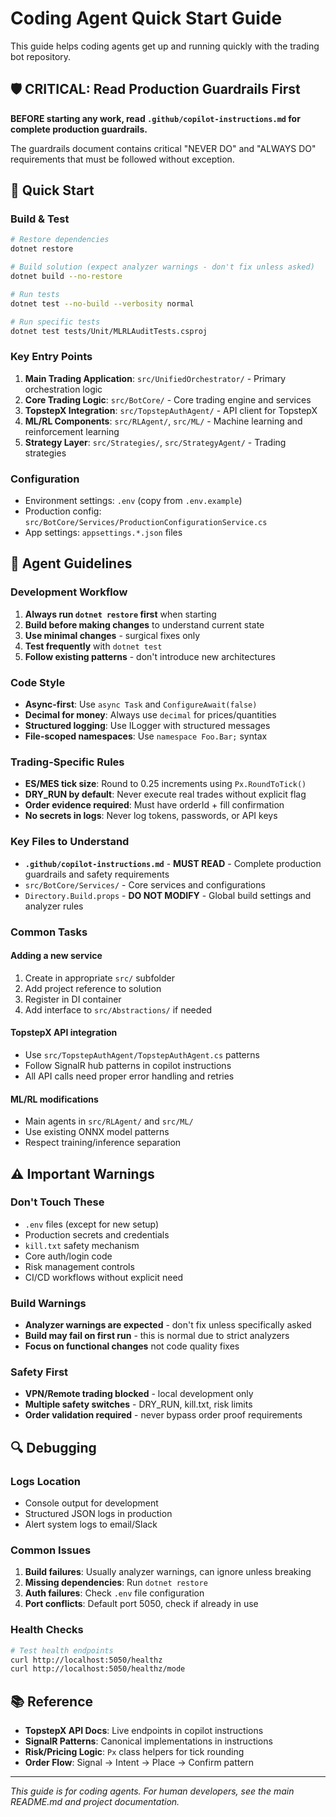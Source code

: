 # Coding Agent Quick Start Guide

This guide helps coding agents get up and running quickly with the trading bot repository.

## 🛡️ CRITICAL: Read Production Guardrails First

**BEFORE starting any work, read `.github/copilot-instructions.md` for complete production guardrails.**

The guardrails document contains critical "NEVER DO" and "ALWAYS DO" requirements that must be followed without exception.

## 🚀 Quick Start

### Build & Test
```bash
# Restore dependencies
dotnet restore

# Build solution (expect analyzer warnings - don't fix unless asked)
dotnet build --no-restore

# Run tests
dotnet test --no-build --verbosity normal

# Run specific tests
dotnet test tests/Unit/MLRLAuditTests.csproj
```

### Key Entry Points

1. **Main Trading Application**: `src/UnifiedOrchestrator/` - Primary orchestration logic
2. **Core Trading Logic**: `src/BotCore/` - Core trading engine and services  
3. **TopstepX Integration**: `src/TopstepAuthAgent/` - API client for TopstepX
4. **ML/RL Components**: `src/RLAgent/`, `src/ML/` - Machine learning and reinforcement learning
5. **Strategy Layer**: `src/Strategies/`, `src/StrategyAgent/` - Trading strategies

### Configuration
- Environment settings: `.env` (copy from `.env.example`)
- Production config: `src/BotCore/Services/ProductionConfigurationService.cs`
- App settings: `appsettings.*.json` files

## 🎯 Agent Guidelines

### Development Workflow
1. **Always run `dotnet restore` first** when starting
2. **Build before making changes** to understand current state
3. **Use minimal changes** - surgical fixes only
4. **Test frequently** with `dotnet test` 
5. **Follow existing patterns** - don't introduce new architectures

### Code Style
- **Async-first**: Use `async Task` and `ConfigureAwait(false)`
- **Decimal for money**: Always use `decimal` for prices/quantities
- **Structured logging**: Use ILogger with structured messages
- **File-scoped namespaces**: Use `namespace Foo.Bar;` syntax

### Trading-Specific Rules
- **ES/MES tick size**: Round to 0.25 increments using `Px.RoundToTick()`
- **DRY_RUN by default**: Never execute real trades without explicit flag
- **Order evidence required**: Must have orderId + fill confirmation
- **No secrets in logs**: Never log tokens, passwords, or API keys

### Key Files to Understand
- **`.github/copilot-instructions.md`** - **MUST READ** - Complete production guardrails and safety requirements
- `src/BotCore/Services/` - Core services and configurations
- `Directory.Build.props` - **DO NOT MODIFY** - Global build settings and analyzer rules

### Common Tasks

#### Adding a new service
1. Create in appropriate `src/` subfolder
2. Add project reference to solution
3. Register in DI container
4. Add interface to `src/Abstractions/` if needed

#### TopstepX API integration
- Use `src/TopstepAuthAgent/TopstepAuthAgent.cs` patterns
- Follow SignalR hub patterns in copilot instructions
- All API calls need proper error handling and retries

#### ML/RL modifications  
- Main agents in `src/RLAgent/` and `src/ML/`
- Use existing ONNX model patterns
- Respect training/inference separation

## ⚠️ Important Warnings

### Don't Touch These
- `.env` files (except for new setup)
- Production secrets and credentials
- `kill.txt` safety mechanism
- Core auth/login code
- Risk management controls
- CI/CD workflows without explicit need

### Build Warnings
- **Analyzer warnings are expected** - don't fix unless specifically asked
- **Build may fail on first run** - this is normal due to strict analyzers
- **Focus on functional changes** not code quality fixes

### Safety First
- **VPN/Remote trading blocked** - local development only
- **Multiple safety switches** - DRY_RUN, kill.txt, risk limits
- **Order validation required** - never bypass order proof requirements

## 🔍 Debugging

### Logs Location
- Console output for development
- Structured JSON logs in production
- Alert system logs to email/Slack

### Common Issues
1. **Build failures**: Usually analyzer warnings, can ignore unless breaking
2. **Missing dependencies**: Run `dotnet restore`
3. **Auth failures**: Check `.env` file configuration
4. **Port conflicts**: Default port 5050, check if already in use

### Health Checks
```bash
# Test health endpoints
curl http://localhost:5050/healthz
curl http://localhost:5050/healthz/mode
```

## 📚 Reference

- **TopstepX API Docs**: Live endpoints in copilot instructions
- **SignalR Patterns**: Canonical implementations in instructions
- **Risk/Pricing Logic**: `Px` class helpers for tick rounding
- **Order Flow**: Signal → Intent → Place → Confirm pattern

---

*This guide is for coding agents. For human developers, see the main README.md and project documentation.*